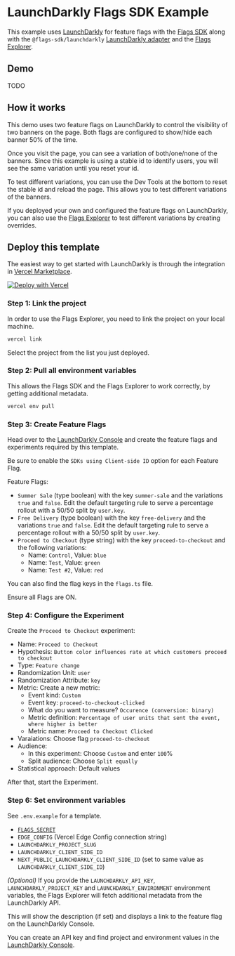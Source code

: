 # LaunchDarkly Flags SDK Example

This example uses [LaunchDarkly](https://vercel.com/marketplace/launchdarkly) for feature flags with the [Flags SDK](https://flags-sdk.dev) along with the `@flags-sdk/launchdarkly` [LaunchDarkly adapter](https://flags-sdk.dev/docs/api-reference/adapters/launchdarkly) and the [Flags Explorer](https://vercel.com/docs/workflow-collaboration/feature-flags/using-vercel-toolbar).

## Demo

TODO

## How it works

This demo uses two feature flags on LaunchDarkly to control the visibility of two banners on the page.
Both flags are configured to show/hide each banner 50% of the time.

Once you visit the page, you can see a variation of both/one/none of the banners.
Since this example is using a stable id to identify users, you will see the same variation until you reset your id.

To test different variations, you can use the Dev Tools at the bottom to reset the stable id and reload the page.
This allows you to test different variations of the banners.

If you deployed your own and configured the feature flags on LaunchDarkly, you can also use the [Flags Explorer](https://vercel.com/docs/workflow-collaboration/feature-flags/using-vercel-toolbar) to test different variations by creating overrides.

## Deploy this template

The easiest way to get started with LaunchDarkly is through the integration in [Vercel Marketplace](https://vercel.com/marketplace/launchdarkly).

[![Deploy with Vercel](https://vercel.com/button)]()

### Step 1: Link the project

In order to use the Flags Explorer, you need to link the project on your local machine.

```bash
vercel link
```

Select the project from the list you just deployed.

### Step 2: Pull all environment variables

This allows the Flags SDK and the Flags Explorer to work correctly, by getting additional metadata.

```bash
vercel env pull
```

### Step 3: Create Feature Flags

Head over to the [LaunchDarkly Console](https://app.launchdarkly.com) and create the feature flags and experiments required by this template.

Be sure to enable the `SDKs using Client-side ID` option for each Feature Flag.

Feature Flags:

- `Summer Sale` (type boolean) with the key `summer-sale` and the variations `true` and `false`.  Edit the default targeting rule to serve a percentage rollout with a 50/50 split by `user.key`.
- `Free Delivery` (type boolean) with the key `free-delivery` and the variations `true` and `false`.  Edit the default targeting rule to serve a percentage rollout with a 50/50 split by `user.key`.
- `Proceed to Checkout` (type string) with the key `proceed-to-checkout` and the following variations:
  - Name: `Control`, Value: `blue`
  - Name: `Test`, Value: `green`
  - Name: `Test #2`, Value: `red`

You can also find the flag keys in the `flags.ts` file.

Ensure all Flags are ON.

### Step 4: Configure the Experiment

Create the `Proceed to Checkout` experiment:

- Name: `Proceed to Checkout`
- Hypothesis: `Button color influences rate at which customers proceed to checkout`
- Type: `Feature change`
- Randomization Unit: `user`
- Randomization Attribute: `key`
- Metric: Create a new metric:
  - Event kind: `Custom`
  - Event key: `proceed-to-checkout-clicked`
  - What do you want to measure? `Occurence (conversion: binary)`
  - Metric definition: `Percentage of user units that sent the event, where higher is better`
  - Metric name: `Proceed to Checkout Clicked`
- Varaiations: Choose flag `proceed-to-checkout`
- Audience: 
  - In this experiment: Choose `Custom` and enter `100`%
  - Split audience: Choose `Split equally`
- Statistical approach: Default values

After that, start the Experiment.

### Step 6: Set environment variables

See `.env.example` for a template.

- [`FLAGS_SECRET`](https://vercel.com/docs/feature-flags/flags-explorer/reference#flags_secret-environment-variable)
- `EDGE_CONFIG` (Vercel Edge Config connection string)
- `LAUNCHDARKLY_PROJECT_SLUG`
- `LAUNCHDARKLY_CLIENT_SIDE_ID`
- `NEXT_PUBLIC_LAUNCHDARKLY_CLIENT_SIDE_ID` (set to same value as `LAUNCHDARKLY_CLIENT_SIDE_ID`)

_(Optional)_ If you provide the `LAUNCHDARKLY_API_KEY`, `LAUNCHDARKLY_PROJECT_KEY` and `LAUNCHDARKLY_ENVIRONMENT` environment variables, the Flags Explorer will fetch additional metadata from the LaunchDarkly API.

This will show the description (if set) and displays a link to the feature flag on the LaunchDarkly Console.

You can create an API key and find project and environment values in the [LaunchDarkly Console](https://app.launchdarkly.com/settings/projects).

